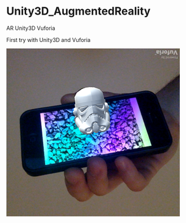 # Unity3D_AugmentedReality
AR Unity3D Vuforia

First try with Unity3D and Vuforia

![alt tag](screenshots/stormtrooper_helmet.png)
